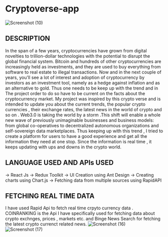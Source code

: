 # Cryptoverse-app



![Screenshot (10)](https://user-images.githubusercontent.com/67230052/159549017-c79d261d-a7c5-4375-ad55-40ca014ffae1.png)


DESCRIPTION
------------------

In the span of a few years, cryptocurrencies have grown from digital novelties to trillion-dollar technologies with the potential to disrupt the global financial system. Bitcoin and hundreds of other cryptocurrencies are increasingly held as investments, and they are used to buy everything from software to real estate to illegal transactions. Now and in the next couple of years, you'll see a lot of interest and adoption of cryptocurrency by investors as an investment tool, namely as a hedge against inflation and as an alternative to gold. Thus one needs to be keep up with the trend and in The project order to do so have to be current on the facts about the cryptocurrency market. My project was inspired by this crypto verse and is intended to update you about the current trends, the popular crypto currencies , their exchange rates, the latest news in the world of crypto and so on . Web3.0 is taking the world by a storm .This shift will enable a whole new wave of previously unimaginable businesses and business models: from global co-operatives to decentralized autonomous organizations and self-sovereign data marketplaces. Thus keeping up with this trend , I tried to create a platform for users to have a good experience and get all the information they need at one stop. Since the information is real time , it keeps updating with ups and downs in the crypto world.

LANGUAGE USED AND APIs USED
--------------------------------
-> React Js 
-> Redux Toolkit 
-> UI Creation using Ant Design
-> Creating charts using Chart.js
-> Fetching data from multiple sources using RapidAPI 
 
 
 FETCHING REAL TIME DATA 
 -----------------------------
 I have used Rapid Api to fetch real time crpyto currency data . COINRANKING is the Api I have specifically used for fetching data about crypto exchnges, prices , markets  etc. and Binge News Search for fetching the latest crypto currenct related news.
 ![Screenshot (16)](https://user-images.githubusercontent.com/67230052/159690465-4b2dd498-3779-4ec9-973e-adb921bc0741.png)
![Screenshot (17)](https://user-images.githubusercontent.com/67230052/159690473-099a0dec-0aa6-4b37-afbd-dd5fda8bc06d.png)


